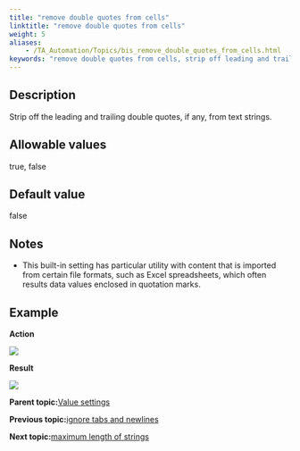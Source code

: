 ```yaml
--- 
title: "remove double quotes from cells"
linktitle: "remove double quotes from cells"
weight: 5
aliases: 
    - /TA_Automation/Topics/bis_remove_double_quotes_from_cells.html
keywords: "remove double quotes from cells, strip off leading and trailing double quotes from texts, remove double quotation marks that encloses text strings, remove double quotes surrounding strings, strip off double quotes that surround texts"
---
```


## Description

Strip off the leading and trailing double quotes, if any, from text strings.

## Allowable values

true, false

## Default value

false

## Notes

-   This built-in setting has particular utility with content that is imported from certain file formats, such as Excel spreadsheets, which often results data values enclosed in quotation marks.

## Example

**Action**

![](/images//Images/bis_remove_double_quotes_from_cells_pgm.png)

**Result**

![](/images//Images/bis_remove_double_quotes_from_cells_res.png)

**Parent topic:**[Value settings](/TA_Automation/Topics/bis_value.html)

**Previous topic:**[ignore tabs and newlines](/TA_Automation/Topics/bis_ignore_tabs_and_newlines.html)

**Next topic:**[maximum length of strings](/TA_Automation/Topics/bis_maximum_length_of_strings.html)

